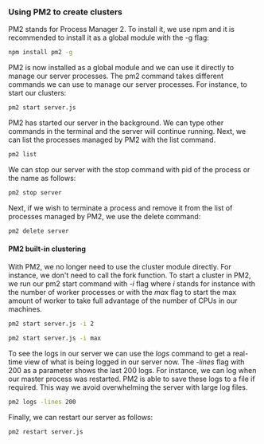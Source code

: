 ### Using PM2 to create clusters 

PM2 stands for Process Manager 2. To install it, we use npm and it is recommended to install it as a global module with the -g flag:

```bash
npm install pm2 -g
```

PM2 is now installed as a global module and we can use it directly to manage our server processes. The pm2 command takes different commands we can use to manage our server processes. For instance, to start our clusters: 

```bash 
pm2 start server.js 
```

PM2 has started our server in the background. We can type other commands in the terminal and the server will continue running. Next, we can list the processes managed by PM2 with the list command.

```bash 
pm2 list
```

We can stop our server with the stop command with pid of the process or the name as follows:

```bash 
pm2 stop server
```

Next, if we wish to terminate a process and remove it from the list of processes managed by PM2, we use the delete command:


```bash 
pm2 delete server
```

#### PM2 built-in clustering 

With PM2, we no longer need to use the cluster module directly. For instance, we don't need to call the fork function. To start a cluster in PM2, we run our pm2 start command with *-i* flag where *i* stands for instance with the number of worker processes 
or with the *max* flag to start the max amount of worker to take full advantage of the number of CPUs in our machines.

```bash 
pm2 start server.js -i 2
```

```bash 
pm2 start server.js -i max
```

To see the logs in our server we can use the *logs* command to get a real-time view of what is being logged in our server now.  The *-lines* flag with 200 as a parameter shows the last 200 logs. For instance, we can log when our master process was restarted. PM2 is able to save these logs to a file if required. This way we avoid overwhelming the server with large log files.

```bash 
pm2 logs -lines 200 
```

Finally, we can restart our server as follows: 

```bash 
pm2 restart server.js
```